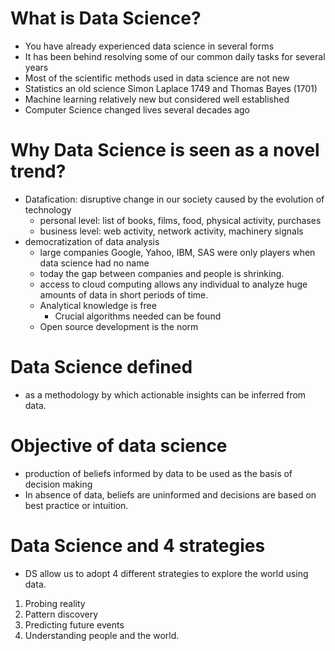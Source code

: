 # What is Data Science?
- You have already experienced data science in several forms
- It has been behind resolving some of our common daily tasks for several years
- Most of the scientific methods used in data science are not new
- Statistics an old science Simon Laplace 1749 and Thomas Bayes (1701)
- Machine learning relatively new but considered well established
- Computer Science changed lives several decades ago

# Why Data Science is seen as a novel trend?
- Datafication: disruptive change in our society caused by the evolution of technology
	+ personal level: list of books, films, food, physical activity, purchases
	+ business level: web activity, network activity, machinery signals
- democratization of data analysis
	+ large companies Google, Yahoo, IBM, SAS were only players when data science had no name
	+ today the gap between companies and people is shrinking.
	- access to cloud computing allows any individual to analyze huge amounts of data in short periods of time.
	- Analytical knowledge is free 
		+ Crucial algorithms needed can be found
    + Open source development is the norm

# Data Science defined
- as a methodology by which actionable insights can be inferred from data.

# Objective of data science
- production of beliefs informed by data to be used as the basis of decision making
- In absence of data, beliefs are uninformed and decisions are based on best practice or intuition.

# Data Science and 4 strategies
- DS allow us to adopt 4 different strategies to explore the world using data.
1. Probing reality
2. Pattern discovery
3. Predicting future events
4. Understanding people and the world.



